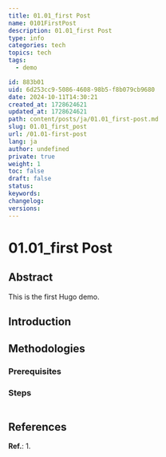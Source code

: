 ```yaml
---
title: 01.01_first Post
name: 0101FirstPost
description: 01.01_first Post
type: info
categories: tech
topics: tech
tags: 
  - demo

id: 883b01
uid: 6d253cc9-5086-4608-98b5-f8b079cb9680
date: 2024-10-11T14:30:21
created_at: 1728624621
updated_at: 1728624621
path: content/posts/ja/01.01_first-post.md
slug: 01.01_first_post
url: /01.01-first-post
lang: ja
author: undefined
private: true
weight: 1
toc: false
draft: false
status: 
keywords: 
changelog: 
versions: 
---
```


# 01.01_first Post


## Abstract

This is the first Hugo demo.


## Introduction




## Methodologies

### Prerequisites



### Steps



```

```


## References
**Ref.**: 
1. 


[^1]: 
